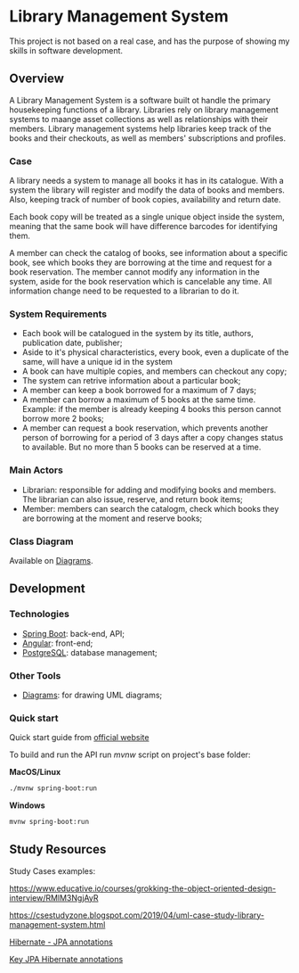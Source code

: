 # Library Management System
This project is not based on a real case, and has the purpose of showing my skills in software development.

## Overview
A Library Management System is a software built ot handle the primary housekeeping functions of a library. Libraries rely on library management systems to maange asset collections as well as relationships with their members. Library management systems help libraries keep track of the books and their checkouts, as well as members' subscriptions and profiles.

### Case
A library needs a system to manage all books it has in its catalogue. With a system the library will register and modify the data of books and members. Also, keeping track of number of book copies, availability and return date.

Each book copy will be treated as a single unique object inside the system, meaning that the same book will have difference barcodes for identifying them.

A member can check the catalog of books, see information about a specific book, see which books they are borrowing at the time and request for a book reservation. The member cannot modify any information in the system, aside for the book reservation which is cancelable any time. All information change need to be requested to a librarian to do it.

### System Requirements
* Each book will be catalogued in the system by its title, authors, publication date, publisher;
* Aside to it's physical characteristics, every book, even a duplicate of the same, will have a unique id in the system
* A book can have multiple copies, and members can checkout any copy;
* The system can retrive information about a particular book;
* A member can keep a book borrowed for a maximum of 7 days;
* A member can borrow a maximum of 5 books at the same time. Example: if the member is already keeping 4 books this person cannot borrow more 2 books;
* A member can request a book reservation, which prevents another person of borrowing for a period of 3 days after a copy changes status to available. But no more than 5 books can be reserved at a time.

### Main Actors
* Librarian: responsible for adding and modifying books and members. The librarian can also issue, reserve, and return book items;
* Member: members can search the catalogm, check which books they are borrowing at the moment and reserve books;

### Class Diagram
Available on [Diagrams](https://viewer.diagrams.net/?tags=%7B%7D&highlight=0000ff&edit=_blank&layers=1&nav=1&title=library.drawio.html#R7Zttc5s4EMc%2FjV%2F6xhjsOC9jJ23Tc27aOHe56ZuObBTQWbCckJ%2F66W8BYYKRY9c9oNPRjCdBy%2FKg%2Ff8Q2gU69iTYvhck8h%2FApbzT77nbjn3b6fevnRH%2BTQy7zGA5I2XxBHOVrTDM2DeqjD1lXTGXxiVHCcAli8rGBYQhXciSjQgBm7LbC%2FDyUSPi0YphtiC8an1mrvQz66h%2FVdg%2FUOb5%2BZGt4XW2JiC5s%2BpJ7BMXNq9M9l3HnggAmS0F2wnlSfDyuDzf7575dDl8%2F%2FFz%2FC%2F5c%2Fz70x9%2FdbOdvfueTfZdEDSUF%2B9azJwv24%2FTDw%2BfH9ezm233%2Fsvf624enlju8oBRF%2BOnmiCkDx6EhN8V1rGAVejSZLc9bBU%2BU4AIjRYa%2F6FS7hQMZCUBTb4MuFqbHTM50IFGJzqYnyysxIK%2B0SslmCTCo%2FINP6uQEfmnEFApdrihoJxIti6fHVEgenu%2FIti4oOL9HbFXZ7kmfKWONAZYVvSINyzgJEwC%2FwKhzKVJ4kg480JcXmDYqEDDmgrJkP0btUImgowXPuPulOxglQQjlmSxzFtjHwT7hrsluTa4WkilXH9Y8pglWyrVBY3R51OumHVgeiDbkuOUxFIZFsA5iWI233cjQJ1YOAYpIVBOKjTYHbq9gJGqpGov%2FZ6KuhrOBtd21t4UY4M1Uj7%2B63Fh6NSEgVXBoKs2ucH%2FUwi9ChIYFJlKJWBJJ8ABtb8NIWOEcX5gyjHh9EUehSSOyIKF3jT1uXUKy6MKQmIC3PaFp4Ogz1yXhuloIIkkmZqJdBGwUKZBGozxh7Gc9H4bdAZ44hNsW0Ubf4m7kBMIsS%2BEpcJSRGVDE1zGHidxXBozThBx%2FDqrEqEIQMbPAiD3%2B9%2F1H2r1l0wmEU0QmEnBDAS1QjDotwzBtRYCvHP6iYaGgkYouBq1TMGVloJoNecokmQQfnWJVKPCLS49sYAaImokwuo5LSMxOo5E7FMzNjRGgt1rmYR%2BhYSK4JylQmaC59mudZHaAeqWJntK3qc0tetaFQTsKgK2Rm5O5pR%2FgpglwxjaROZ7gMEppcsosxCvACbrVH1w5uxwVFdyUE0SJxDtTJLYu%2BS6vyBhHBwkjENbM1Uc6oioaxywTMJY853gWFnojYxRR0BtdwLL0RIwB1jeGwoaokCXMjZLgZkQHJ8QNIKALl%2FU3grqmhEOKgQ80GCON3kzPWhoerB%2FOKSQsHuaNEHHhHXdq4sKfUGxPD9AH3t7sw%2BMuUlcOEJkl%2BDPO1Xo6wuLIQlMcbkxClqfKtjVLDItL7sujqyxAaEpEM6dMNQHgj53pAFh3GDQFAbaqnKzHFRzh%2FShI%2BU08lMJDQsNsaCrKzfLgq1lIcLOb0C4BoXGUNAVm5udLVYfQFYkNyWFWhkYnVterms0qNYUHmlMxTp9%2FvxW4mhqDHU9grAOagyO5p01bY2htnfW7HNqDOZe8QPjhP2TFxZsfWGBxfGKmrdUGqah9QKDoy8wBGk12jyTaoqD1usLjr6%2BsIBoZyhoioL2ywuOvryATeYyuctAGANwSkLDQq0stF9eMDll3TnlKQbOrSvUlVPm%2Bcqv9ZFZfsWc%2FMrMafUrM8f5FYOfvwR3OvhHcusfDT42iy8%2F03Wvvp%2B17%2F4D).

## Development

### Technologies
* [Spring Boot](https://spring.io/): back-end, API;
* [Angular](https://angular.io/): front-end;
* [PostgreSQL](https://www.postgresql.org/): database management;

### Other Tools
* [Diagrams](https://app.diagrams.net/): for drawing UML diagrams;

### Quick start
Quick start guide from [official website](https://spring.io/quickstart)

To build and run the API run _mvnw_ script on project's base folder:

__MacOS/Linux__
```bash
./mvnw spring-boot:run
```

__Windows__
```bash
mvnw spring-boot:run
```

## Study Resources
Study Cases examples:

https://www.educative.io/courses/grokking-the-object-oriented-design-interview/RMlM3NgjAyR

https://csestudyzone.blogspot.com/2019/04/uml-case-study-library-management-system.html

[Hibernate - JPA annotations](https://www.techferry.com/articles/hibernate-jpa-annotations.html)

[Key JPA Hibernate annotations](https://thorben-janssen.com/key-jpa-hibernate-annotations/)